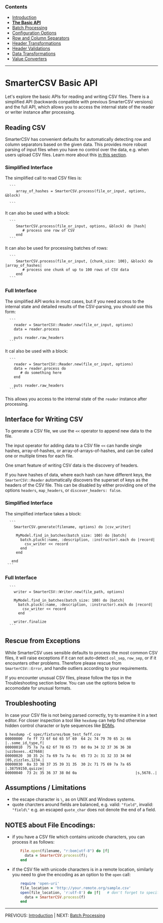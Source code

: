 
### Contents

  * [Introduction](./_introduction.md)
  * [**The Basic API**](./basic_api.md)
  * [Batch Processing](././batch_processing.md)
  * [Configuration Options](./options.md)
  * [Row and Column Separators](./row_col_sep.md)
  * [Header Transformations](./header_transformations.md)
  * [Header Validations](./header_validations.md)
  * [Data Transformations](./data_transformations.md)
  * [Value Converters](./value_converters.md)
    
--------------  

# SmarterCSV Basic API

Let's explore the basic APIs for reading and writing CSV files. There is a simplified API (backwards conpatible with previous SmarterCSV versions) and the full API, which allows you to access the internal state of the reader or writer instance after processing.

## Reading CSV

SmarterCSV has convenient defaults for automatically detecting row and column separators based on the given data. This provides more robust parsing of input files when you have no control over the data, e.g. when users upload CSV files.
Learn more about this [in this section](docs/examples/row_col_sep.md).

### Simplified Interface

The simplified call to read CSV files is:

      ```
         array_of_hashes = SmarterCSV.process(file_or_input, options, &block)

      ```
It can also be used with a block:

      ```
         SmarterCSV.process(file_or_input, options, &block) do |hash|
            # process one row of CSV
         end
      ```

It can also be used for processing batches of rows:

      ```
         SmarterCSV.process(file_or_input, {chunk_size: 100}, &block) do |array_of_hashes|
            # process one chunk of up to 100 rows of CSV data
         end
      ```

### Full Interface

The simplified API works in most cases, but if you need access to the internal state and detailed results of the CSV-parsing, you should use this form:

      ```
        reader = SmarterCSV::Reader.new(file_or_input, options)
        data = reader.process

        puts reader.raw_headers
      ```
It cal also be used with a block:

      ```      
        reader = SmarterCSV::Reader.new(file_or_input, options)
        data = reader.process do 
           # do something here
        end

        puts reader.raw_headers
      ```

This allows you access to the internal state of the `reader` instance after processing.


## Interface for Writing CSV

To generate a CSV file, we use the `<<` operator to append new data to the file.

The input operator for adding data to a CSV file `<<` can handle single hashes, array-of-hashes, or array-of-arrays-of-hashes, and can be called one or multiple times for each file.

One smart feature of writing CSV data is the discovery of headers. 

If you have hashes of data, where each hash can have different keys, the `SmarterCSV::Reader` automatically discovers the superset of keys as the headers of the CSV file. This can be disabled by either providing one of the options `headers`, `map_headers`, or `discover_headers: false`.


### Simplified Interface

The simplified interface takes a block:

      ```
        SmarterCSV.generate(filename, options) do |csv_writer|

         MyModel.find_in_batches(batch_size: 100) do |batch|
           batch.pluck(:name, :description, :instructor).each do |record|
             csv_writer << record
           end
         end

       end
     ```

### Full Interface

      ```
        writer = SmarterCSV::Writer.new(file_path, options)

        MyModel.find_in_batches(batch_size: 100) do |batch|
          batch.pluck(:name, :description, :instructor).each do |record|
            csv_writer << record
          end

        writer.finalize
      ```

## Rescue from Exceptions

While SmarterCSV uses sensible defaults to process the most common CSV files, it will raise exceptions if it can not auto-detect `col_sep`, `row_sep`, or if it encounters other problems. Therefore please rescue from `SmarterCSV::Error`, and handle outliers according to your requirements.

If you encounter unusual CSV files, please follow the tips in the Troubleshooting section below. You can use the options below to accomodate for unusual formats.

## Troubleshooting

In case your CSV file is not being parsed correctly, try to examine it in a text editor. For closer inspection  a tool like `hexdump` can help find otherwise hidden control character or byte sequences like [BOMs](https://en.wikipedia.org/wiki/Byte_order_mark).

```
$ hexdump -C spec/fixtures/bom_test_feff.csv
00000000  fe ff 73 6f 6d 65 5f 69  64 2c 74 79 70 65 2c 66  |..some_id,type,f|
00000010  75 7a 7a 62 6f 78 65 73  0d 0a 34 32 37 36 36 38  |uzzboxes..427668|
00000020  30 35 2c 7a 69 7a 7a 6c  65 73 2c 31 32 33 34 0d  |05,zizzles,1234.|
00000030  0a 33 38 37 35 39 31 35  30 2c 71 75 69 7a 7a 65  |.38759150,quizze|
00000040  73 2c 35 36 37 38 0d 0a                           |s,5678..|
```

## Assumptions / Limitations

* the escape character is `\`, as on UNIX and Windows systems.
* quote charcters around fields are balanced, e.g. valid: `"field"`, invalid: `"field\"`
  e.g. an escaped `quote_char` does not denote the end of a field.


## NOTES about File Encodings:
 * if you have a CSV file which contains unicode characters, you can process it as follows:

```ruby
       File.open(filename, "r:bom|utf-8") do |f|
         data = SmarterCSV.process(f);
       end
```
* if the CSV file with unicode characters is in a remote location, similarly you need to give the encoding as an option to the `open` call:
```ruby
       require 'open-uri'
       file_location = 'http://your.remote.org/sample.csv'
       open(file_location, 'r:utf-8') do |f|   # don't forget to specify the UTF-8 encoding!!
         data = SmarterCSV.process(f)
       end
```

----------------
PREVIOUS: [Introduction](./_introduction.md) | NEXT: [Batch Processing](./batch_processing.md)
